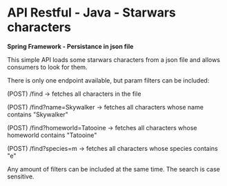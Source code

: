 # API Restful - Java - Starwars characters

**Spring Framework - Persistance in json file**

This simple API loads some starwars characters from a json file and allows consumers to look for them. 

There is only one endpoint available, but param filters can be included:

(POST)    /find                         -> fetches all characters in the file

(POST)    /find?name=Skywalker          -> fetches all characters whose name contains "Skywalker"

(POST)    /find?homeworld=Tatooine      -> fetches all characters whose homeworld contains "Tatooine"

(POST)    /find?species=m               -> fetches all characters whose species contains "e"

Any amount of filters can be included at the same time. The search is case sensitive.
